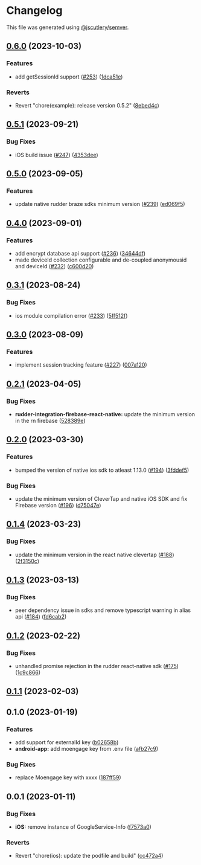 # Changelog

This file was generated using [@jscutlery/semver](https://github.com/jscutlery/semver).

## [0.6.0](https://github.com/rudderlabs/rudder-sdk-react-native/compare/example-0.5.1...example-0.6.0) (2023-10-03)


### Features

* add getSessionId support ([#253](https://github.com/rudderlabs/rudder-sdk-react-native/issues/253)) ([1dca51e](https://github.com/rudderlabs/rudder-sdk-react-native/commit/1dca51e4a5c571dac20ddfe2a1c3cf4dc3ac1716))


### Reverts

* Revert "chore(example): release version 0.5.2" ([8ebed4c](https://github.com/rudderlabs/rudder-sdk-react-native/commit/8ebed4c4968f0017c3d490e828e24a60acde1525))

## [0.5.1](https://github.com/rudderlabs/rudder-sdk-react-native/compare/example-0.5.0...example-0.5.1) (2023-09-21)


### Bug Fixes

* iOS build issue ([#247](https://github.com/rudderlabs/rudder-sdk-react-native/issues/247)) ([4353dee](https://github.com/rudderlabs/rudder-sdk-react-native/commit/4353dee6a7164a5c1be4cccac62a3df8f647e7eb))

## [0.5.0](https://github.com/rudderlabs/rudder-sdk-react-native/compare/example-0.4.0...example-0.5.0) (2023-09-05)


### Features

* update native rudder braze sdks minimum version ([#239](https://github.com/rudderlabs/rudder-sdk-react-native/issues/239)) ([ed069f5](https://github.com/rudderlabs/rudder-sdk-react-native/commit/ed069f51b3c1ed3928f9002a1280b27af51342c9))

## [0.4.0](https://github.com/rudderlabs/rudder-sdk-react-native/compare/example-0.3.1...example-0.4.0) (2023-09-01)


### Features

* add encrypt database api support ([#236](https://github.com/rudderlabs/rudder-sdk-react-native/issues/236)) ([34644df](https://github.com/rudderlabs/rudder-sdk-react-native/commit/34644dfdf1cf8fdb3f15cb5088af1b6d6c23824b))
* made deviceId collection configurable and de-coupled anonymousid and deviceId ([#232](https://github.com/rudderlabs/rudder-sdk-react-native/issues/232)) ([c600d20](https://github.com/rudderlabs/rudder-sdk-react-native/commit/c600d2096d34d8f696de892467446c60ab664e38))

## [0.3.1](https://github.com/rudderlabs/rudder-sdk-react-native/compare/example-0.3.0...example-0.3.1) (2023-08-24)


### Bug Fixes

* ios module compilation error ([#233](https://github.com/rudderlabs/rudder-sdk-react-native/issues/233)) ([5ff512f](https://github.com/rudderlabs/rudder-sdk-react-native/commit/5ff512fff9c260936542f92571859b83367af3d6))

## [0.3.0](https://github.com/rudderlabs/rudder-sdk-react-native/compare/example-0.2.1...example-0.3.0) (2023-08-09)


### Features

* implement session tracking feature ([#227](https://github.com/rudderlabs/rudder-sdk-react-native/issues/227)) ([007a120](https://github.com/rudderlabs/rudder-sdk-react-native/commit/007a12036b7870cff6b8f732b7e60dae45d6a6e8))

## [0.2.1](https://github.com/rudderlabs/rudder-sdk-react-native/compare/example-0.2.0...example-0.2.1) (2023-04-05)


### Bug Fixes

* **rudder-integration-firebase-react-native:** update the minimum version in the rn firebase ([528389e](https://github.com/rudderlabs/rudder-sdk-react-native/commit/528389ed18c38f97eb34823dc89204573a9875a1))

## [0.2.0](https://github.com/rudderlabs/rudder-sdk-react-native/compare/example-0.1.4...example-0.2.0) (2023-03-30)


### Features

* bumped the version of native ios sdk to atleast 1.13.0 ([#194](https://github.com/rudderlabs/rudder-sdk-react-native/issues/194)) ([3fddef5](https://github.com/rudderlabs/rudder-sdk-react-native/commit/3fddef5d180ddd0774da7d3cd476090d0b3973a4))


### Bug Fixes

* update the minimum version of CleverTap and native iOS SDK and fix Firebase version ([#196](https://github.com/rudderlabs/rudder-sdk-react-native/issues/196)) ([d75047e](https://github.com/rudderlabs/rudder-sdk-react-native/commit/d75047e170ab7d74fea6b2f7a32bead23a15bace))

## [0.1.4](https://github.com/rudderlabs/rudder-sdk-react-native/compare/example-0.1.3...example-0.1.4) (2023-03-23)


### Bug Fixes

* update the minimum version in the react native clevertap ([#188](https://github.com/rudderlabs/rudder-sdk-react-native/issues/188)) ([2f3150c](https://github.com/rudderlabs/rudder-sdk-react-native/commit/2f3150cc6ec1f959f0b5b20769e80ab14d8bb0d7))

## [0.1.3](https://github.com/rudderlabs/rudder-sdk-react-native/compare/example-0.1.2...example-0.1.3) (2023-03-13)


### Bug Fixes

* peer dependency issue in sdks and remove typescript warning in alias api ([#184](https://github.com/rudderlabs/rudder-sdk-react-native/issues/184)) ([fd6cab2](https://github.com/rudderlabs/rudder-sdk-react-native/commit/fd6cab262d1cba21dfd7129caa1a53d614cb7783))

## [0.1.2](https://github.com/rudderlabs/rudder-sdk-react-native/compare/example-0.1.1...example-0.1.2) (2023-02-22)


### Bug Fixes

* unhandled promise rejection in the rudder react-native sdk ([#175](https://github.com/rudderlabs/rudder-sdk-react-native/issues/175)) ([1c9c866](https://github.com/rudderlabs/rudder-sdk-react-native/commit/1c9c866dfd59ef751075ccbcbece36efd891d50b))

## [0.1.1](https://github.com/rudderlabs/rudder-sdk-react-native/compare/example-0.1.0...example-0.1.1) (2023-02-03)

## 0.1.0 (2023-01-19)


### Features

* add support for externalId key ([b02658b](https://github.com/rudderlabs/rudder-sdk-react-native/commit/b02658be45bdff13a892e01a58dd1535b0443bd0))
* **android-app:** add moengage key from .env file ([afb27c9](https://github.com/rudderlabs/rudder-sdk-react-native/commit/afb27c9385f62247947323e64e415b87d503a0f8))


### Bug Fixes

* replace Moengage key with xxxx ([187ff59](https://github.com/rudderlabs/rudder-sdk-react-native/commit/187ff59e5a52a57b25d22bcce567b46fe2bc667f))

## 0.0.1 (2023-01-11)


### Bug Fixes

* **iOS:** remove instance of GoogleService-Info ([f7573a0](https://github.com/rudderlabs/rudder-sdk-react-native/commit/f7573a08d601cd56881d3e82f0358b73f5e68498))


### Reverts

* Revert "chore(ios): update the podfile and build" ([cc472a4](https://github.com/rudderlabs/rudder-sdk-react-native/commit/cc472a49b9691404f55f1e3f54e202e3b85d01e3))
